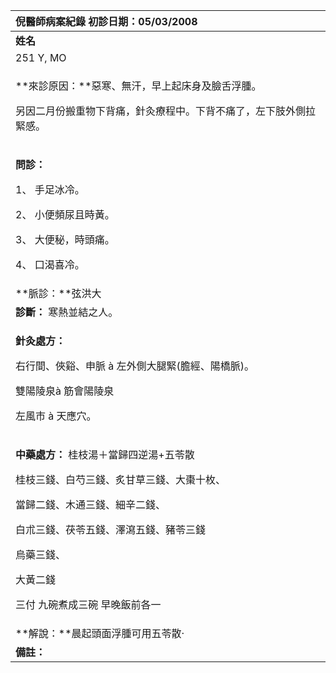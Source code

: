 ﻿|**倪醫師病案紀錄**     初診日期：05/03/2008|
| :- |
|**姓名**|**性別：**|**年齡及體型**|**來診日期：**|
|251 Y, MO  |女|50, 中等|03/10/2008|
|<p>**來診原因：**惡寒、無汗，早上起床身及臉舌浮腫。</p><p>另因二月份搬重物下背痛，針灸療程中。下背不痛了，左下肢外側拉緊感。</p>|
|<p>**問診：**</p><p>1、 手足冰冷。</p><p>2、 小便頻尿且時黃。</p><p>3、 大便秘，時頭痛。</p><p>4、 口渴喜冷。</p>|
|**脈診：**弦洪大|
|**診斷：** 寒熱並結之人。|
|<p>**針灸處方：** </p><p>右行間、俠谿、申脈 à 左外側大腿緊(膽經、陽橋脈)。</p><p>雙陽陵泉à 筋會陽陵泉</p><p>左風市 à 天應穴。</p>|
|<p>**中藥處方：** 桂枝湯＋當歸四逆湯+五苓散</p><p>桂枝三錢、白芍三錢、炙甘草三錢、大棗十枚、</p><p>當歸二錢、木通三錢、細辛二錢、</p><p>白朮三錢、茯苓五錢、澤瀉五錢、豬苓三錢</p><p>烏藥三錢、</p><p>大黃二錢</p><p>三付  九碗煮成三碗 早晚飯前各一</p>|
|**解說：**晨起頭面浮腫可用五苓散‧|
|**備註：**|

